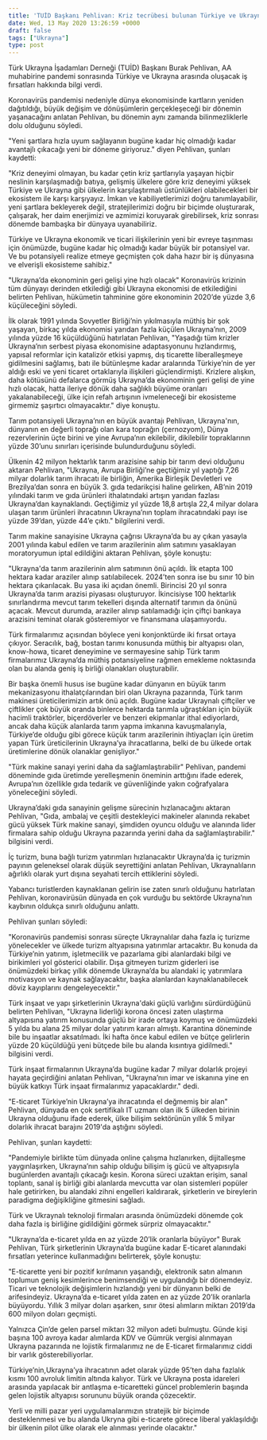 ```yaml
---
title: 'TUİD Başkanı Pehlivan: Kriz tecrübesi bulunan Türkiye ve Ukrayna'nın potansiyeli yüksek'
date: Wed, 13 May 2020 13:26:59 +0000
draft: false
tags: ["Ukrayna"]
type: post
---
```


Türk Ukrayna İşadamları Derneği (TUİD) Başkanı Burak Pehlivan, AA muhabirine pandemi sonrasında Türkiye ve Ukrayna arasında oluşacak iş fırsatları hakkında bilgi verdi.

Koronavirüs pandemisi nedeniyle dünya ekonomisinde kartların yeniden dağıtıldığı, büyük değişim ve dönüşümlerin gerçekleşeceği bir dönemin yaşanacağını anlatan Pehlivan, bu dönemin aynı zamanda bilinmezliklerle dolu olduğunu söyledi.

"Yeni şartlara hızla uyum sağlayanın bugüne kadar hiç olmadığı kadar avantajlı çıkacağı yeni bir döneme giriyoruz." diyen Pehlivan, şunları kaydetti:

"Kriz deneyimi olmayan, bu kadar çetin kriz şartlarıyla yaşayan hiçbir neslinin karşılaşmadığı batıya, gelişmiş ülkelere göre kriz deneyimi yüksek Türkiye ve Ukrayna gibi ülkelerin karşılaştırmalı üstünlükleri olabilecekleri bir ekosistem ile karşı karşıyayız. İmkan ve kabiliyetlerimizi doğru tanımlayabilir, yeni şartlara bekleyerek değil, stratejilerimizi doğru bir biçimde oluşturarak, çalışarak, her daim enerjimizi ve azmimizi koruyarak girebilirsek, kriz sonrası dönemde bambaşka bir dünyaya uyanabiliriz.

Türkiye ve Ukrayna ekonomik ve ticari ilişkilerinin yeni bir evreye taşınması için önümüzde, bugüne kadar hiç olmadığı kadar büyük bir potansiyel var. Ve bu potansiyeli realize etmeye geçmişten çok daha hazır bir iş dünyasına ve elverişli ekosisteme sahibiz."

"Ukrayna’da ekonominin geri gelişi yine hızlı olacak"
Koronavirüs krizinin tüm dünyayı derinden etkilediği gibi Ukrayna ekonomisi de etkilediğini belirten Pehlivan, hükümetin tahminine göre ekonominin 2020’de yüzde 3,6 küçüleceğini söyledi.

İlk olarak 1991 yılında Sovyetler Birliği’nin yıkılmasıyla müthiş bir şok yaşayan, birkaç yılda ekonomisi yarıdan fazla küçülen Ukrayna’nın, 2009 yılında yüzde 16 küçüldüğünü hatırlatan Pehlivan, "Yaşadığı tüm krizler Ukrayna’nın serbest piyasa ekonomisine adaptasyonunu hızlandırmış, yapısal reformlar için katalizör etkisi yapmış, dış ticarette liberalleşmeye gidilmesini sağlamış, batı ile bütünleşme kadar aralarında Türkiye’nin de yer aldığı eski ve yeni ticaret ortaklarıyla ilişkileri güçlendirmişti. Krizlere alışkın, daha kötüsünü defalarca görmüş Ukrayna’da ekonominin geri gelişi de yine hızlı olacak, hatta ileriye dönük daha sağlıklı büyüme oranları yakalanabileceği, ülke için refah artışının ivmeleneceği bir ekosisteme girmemiz şaşırtıcı olmayacaktır." diye konuştu. 

Tarım potansiyeli Ukrayna’nın en büyük avantajı 
Pehlivan, Ukrayna'nın, dünyanın en değerli toprağı olan kara toprağın (çernozyom), Dünya rezervlerinin üçte birini ve yine Avrupa’nın ekilebilir, dikilebilir topraklarının yüzde 30’unu sınırları içerisinde bulundurduğunu söyledi.

Ülkenin 42 milyon hektarlık tarım arazisine sahip bir tarım devi olduğunu aktaran Pehlivan, "Ukrayna, Avrupa Birliği’ne geçtiğimiz yıl yaptığı 7,26 milyar dolarlık tarım ihracatı ile birliğin, Amerika Birleşik Devletleri ve Brezilya’dan sonra en büyük 3. gıda tedarikçisi haline gelirken, AB’nin 2019 yılındaki tarım ve gıda ürünleri ithalatındaki artışın yarıdan fazlası Ukrayna’dan kaynaklandı. Geçtiğimiz yıl yüzde 18,8 artışla 22,4 milyar dolara ulaşan tarım ürünleri ihracatının Ukrayna’nın toplam ihracatındaki payı ise yüzde 39’dan, yüzde 44’e çıktı." bilgilerini verdi. 

Tarım makine sanayisine Ukrayna çağrısı
Ukrayna’da bu ay çıkan yasayla 2001 yılında kabul edilen ve tarım arazilerinin alım satımını yasaklayan moratoryumun iptal edildiğini aktaran Pehlivan, şöyle konuştu:

"Ukrayna'da tarım arazilerinin alım satımının önü açıldı. İlk etapta 100 hektara kadar araziler alınıp satılabilecek. 2024’ten sonra ise bu sınır 10 bin hektara çıkarılacak. Bu yasa iki açıdan önemli. Birincisi 20 yıl sonra Ukrayna’da tarım arazisi piyasası oluşturuyor. İkincisiyse 100 hektarlık sınırlandırma mevcut tarım tekelleri dışında alternatif tarımın da önünü açacak. Mevcut durumda, araziler alınıp satılamadığı için çiftçi bankaya arazisini teminat olarak gösteremiyor ve finansmana ulaşamıyordu.

Türk firmalarımız açısından böylece yeni konjonktürde iki fırsat ortaya çıkıyor. Seracılık, bağ, bostan tarımı konusunda müthiş bir altyapısı olan, know-howa, ticaret deneyimine ve sermayesine sahip Türk tarım firmalarımız Ukrayna’da müthiş potansiyeline rağmen emekleme noktasında olan bu alanda geniş iş birliği olanakları oluşturabilir.

Bir başka önemli husus ise bugüne kadar dünyanın en büyük tarım mekanizasyonu ithalatçılarından biri olan Ukrayna pazarında, Türk tarım makinesi üreticilerimizin artık önü açıldı. Bugüne kadar Ukraynalı çiftçiler ve çiftlikler çok büyük oranda binlerce hektarda tarımla uğraştıkları için büyük hacimli traktörler, biçerdöverler ve benzeri ekipmanlar ithal ediyorlardı, ancak daha küçük alanlarda tarım yapma imkanına kavuşmalarıyla, Türkiye’de olduğu gibi görece küçük tarım arazilerinin ihtiyaçları için üretim yapan Türk üreticilerinin Ukrayna’ya ihracatlarına, belki de bu ülkede ortak üretimlerine dönük olanaklar genişliyor."

"Türk makine sanayi yerini daha da sağlamlaştırabilir"
Pehlivan, pandemi döneminde gıda üretimde yerelleşmenin öneminin arttığını ifade ederek, Avrupa’nın özellikle gıda tedarik ve güvenliğinde yakın coğrafyalara yöneleceğini söyledi.

Ukrayna’daki gıda sanayinin gelişme sürecinin hızlanacağını aktaran Pehlivan, "Gıda, ambalaj ve çeşitli destekleyici makineler alanında rekabet gücü yüksek Türk makine sanayi, şimdiden oyuncu olduğu ve alanında lider firmalara sahip olduğu Ukrayna pazarında yerini daha da sağlamlaştırabilir." bilgisini verdi.

İç turizm, buna bağlı turizm yatırımları hızlanacaktır
Ukrayna’da iç turizmin payının geleneksel olarak düşük seyrettiğini anlatan Pehlivan, Ukraynalıların ağırlıklı olarak yurt dışına seyahati tercih ettiklerini söyledi.

Yabancı turistlerden kaynaklanan gelirin ise zaten sınırlı olduğunu hatırlatan Pehlivan, koronavirüsün dünyada en çok vurduğu bu sektörde Ukrayna’nın kaybının oldukça sınırlı olduğunu anlattı.

Pehlivan şunları söyledi:

"Koronavirüs pandemisi sonrası süreçte Ukraynalılar daha fazla iç turizme yönelecekler ve ülkede turizm altyapısına yatırımlar artacaktır. Bu konuda da Türkiye’nin yatırım, işletmecilik ve pazarlama gibi alanlardaki bilgi ve birikimleri yol gösterici olabilir. Dışa gitmeyen turizm giderleri ise önümüzdeki birkaç yıllık dönemde Ukrayna’da bu alandaki iç yatırımlara motivasyon ve kaynak sağlayacaktır, başka alanlardan kaynaklanabilecek döviz kayıplarını dengeleyecektir."

Türk inşaat ve yapı şirketlerinin Ukrayna'daki güçlü varlığını sürdürdüğünü belirten Pehlivan, "Ukrayna liderliği korona öncesi zaten ulaştırma altyapısına yatırım konusunda güçlü bir irade ortaya koymuş ve önümüzdeki 5 yılda bu alana 25 milyar dolar yatırım kararı almıştı. Karantina döneminde bile bu inşaatlar aksatılmadı. İki hafta önce kabul edilen ve bütçe gelirlerin yüzde 20 küçüldüğü yeni bütçede bile bu alanda kısıntıya gidilmedi." bilgisini verdi.

Türk inşaat firmalarının Ukrayna’da bugüne kadar 7 milyar dolarlık projeyi hayata geçirdiğini anlatan Pehlivan, "Ukrayna’nın imar ve iskanına yine en büyük katkıyı Türk inşaat firmalarımız yapacaklardır." dedi.

"E-ticaret Türkiye’nin Ukrayna’ya ihracatında el değmemiş bir alan"
Pehlivan, dünyada en çok sertifikalı IT uzmanı olan ilk 5 ülkeden birinin Ukrayna olduğunu ifade ederek, ülke bilişim sektörünün yıllık 5 milyar dolarlık ihracat barajını 2019'da aştığını söyledi.

Pehlivan, şunları kaydetti:

"Pandemiyle birlikte tüm dünyada online çalışma hızlanırken, dijitalleşme yaygınlaşırken, Ukrayna’nın sahip olduğu bilişim iş gücü ve altyapısıyla bugünlerden avantajlı çıkacağı kesin. Korona süreci uzaktan erişim, sanal toplantı, sanal iş birliği gibi alanlarda mevcutta var olan sistemleri popüler hale getirirken, bu alandaki zihni engelleri kaldırarak, şirketlerin ve bireylerin paradigma değişikliğine gitmesini sağladı.

Türk ve Ukraynalı teknoloji firmaları arasında önümüzdeki dönemde çok daha fazla iş birliğine gidildiğini görmek sürpriz olmayacaktır."

"Ukrayna’da e-ticaret yılda en az yüzde 20’lik oranlarla büyüyor"
Burak Pehlivan, Türk şirketlerinin Ukrayna’da bugüne kadar E-ticaret alanındaki fırsatları yeterince kullanmadığını belirterek, şöyle konuştu:

"E-ticarette yeni bir pozitif kırılmanın yaşandığı, elektronik satın almanın toplumun geniş kesimlerince benimsendiği ve uygulandığı bir dönemdeyiz. Ticari ve teknolojik değişimlerin hızlandığı yeni bir dünyanın belki de arifesindeyiz. Ukrayna’da e-ticaret yılda zaten en az yüzde 20’lik oranlarla büyüyordu. Yıllık 3 milyar doları aşarken, sınır ötesi alımların miktarı 2019’da 600 milyon doları geçmişti.

Yalnızca Çin’de gelen parsel miktarı 32 milyon adeti bulmuştu. Günde kişi başına 100 avroya kadar alımlarda KDV ve Gümrük vergisi alınmayan Ukrayna pazarında ne lojistik firmalarımız ne de E-ticaret firmalarımız ciddi bir varlık gösterebiliyorlar.

Türkiye’nin,Ukrayna’ya ihracatının adet olarak yüzde 95’ten daha fazlalık kısmı 100 avroluk limitin altında kalıyor. Türk ve Ukrayna posta idareleri arasında yapılacak bir antlaşma e-ticaretteki güncel problemlerin başında gelen lojistik altyapısı sorununu büyük oranda çözecektir.

Yerli ve milli pazar yeri uygulamalarımızın stratejik bir biçimde desteklenmesi ve bu alanda Ukryna gibi e-ticarete görece liberal yaklaşıldığı bir ülkenin pilot ülke olarak ele alınması yerinde olacaktır."

